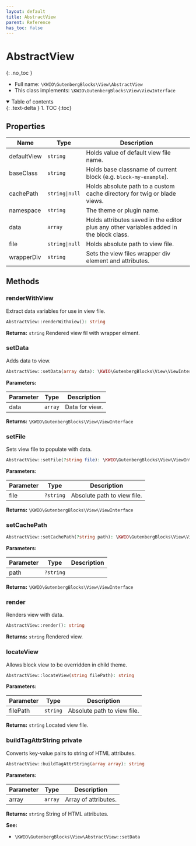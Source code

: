 ```yaml
---
layout: default
title: AbstractView
parent: Reference
has_toc: false
---
```


# AbstractView
{: .no_toc }





* Full name: `\KWIO\GutenbergBlocks\View\AbstractView`
* This class implements: `\KWIO\GutenbergBlocks\View\ViewInterface`


<details open markdown="block">
  <summary>
    Table of contents
  </summary>
  {: .text-delta }
1. TOC
{:toc}
</details>


## Properties

| Name | Type | Description |
|------|------|-------------|
| defaultView | `string` | Holds value of default view file name.  |
| baseClass | `string` | Holds base classname of current block  (e.g. `block-my-example`).  |
| cachePath | `string\|null` | Holds absolute path to a custom cache directory for twig or blade views.  |
| namespace | `string` | The theme or plugin name.  |
| data | `array` | Holds attributes saved in the editor plus any other variables added in the block class.  |
| file | `string\|null` | Holds absolute path to view file.  |
| wrapperDiv | `string` | Sets the view files wrapper div element and attributes.  |

## Methods
### renderWithView 
Extract data variables for use in view file.



```php
AbstractView::renderWithView(): string
```



**Returns:** `string` Rendered view fil with wrapper elment.
### setData 
Adds data to view.



```php
AbstractView::setData(array data): \KWIO\GutenbergBlocks\View\ViewInterface
```


**Parameters:**

| Parameter | Type | Description |
|-----------|------|-------------|
| data | `array` | Data for view. |


**Returns:** `\KWIO\GutenbergBlocks\View\ViewInterface` 
### setFile 
Sets view file to populate with data.



```php
AbstractView::setFile(?string file): \KWIO\GutenbergBlocks\View\ViewInterface
```


**Parameters:**

| Parameter | Type | Description |
|-----------|------|-------------|
| file | `?string` | Absolute path to view file. |


**Returns:** `\KWIO\GutenbergBlocks\View\ViewInterface` 
### setCachePath 




```php
AbstractView::setCachePath(?string path): \KWIO\GutenbergBlocks\View\ViewInterface
```


**Parameters:**

| Parameter | Type | Description |
|-----------|------|-------------|
| path | `?string` |  |


**Returns:** `\KWIO\GutenbergBlocks\View\ViewInterface` 
### render 
Renders view with data.



```php
AbstractView::render(): string
```



**Returns:** `string` Rendered view.
### locateView 
Allows block view to be overridden in child theme.



```php
AbstractView::locateView(string filePath): string
```


**Parameters:**

| Parameter | Type | Description |
|-----------|------|-------------|
| filePath | `string` | Absolute path to view file. |


**Returns:** `string` Located view file.
### buildTagAttrString <span class="label label-red">private</span>
Converts key-value pairs to string of HTML attributes.



```php
AbstractView::buildTagAttrString(array array): string
```


**Parameters:**

| Parameter | Type | Description |
|-----------|------|-------------|
| array | `array` | Array of attributes. |


**Returns:** `string` String of HTML attributes.

**See:**

* `\KWIO\GutenbergBlocks\View\AbstractView::setData`  

